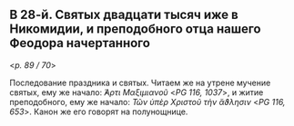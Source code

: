 ## В 28-й. Святых двадцати тысяч иже в Никомидии, и преподобного отца нашего Феодора начертанного

<*p. 89 / 70*>
 
Последование праздника и святых. Читаем же на утрене мучение святых, ему же начало: 
*̓́Αρτι Μαξιμιανοῦ* <*PG 116, 1037*>, и житие преподобного, ему же начало: *Τῶν ὑπὲρ Χριστοῦ τὴν ἄϑλησιν* 
<*PG 116, 653*>. Канон же его говорят на полунощнице. 
